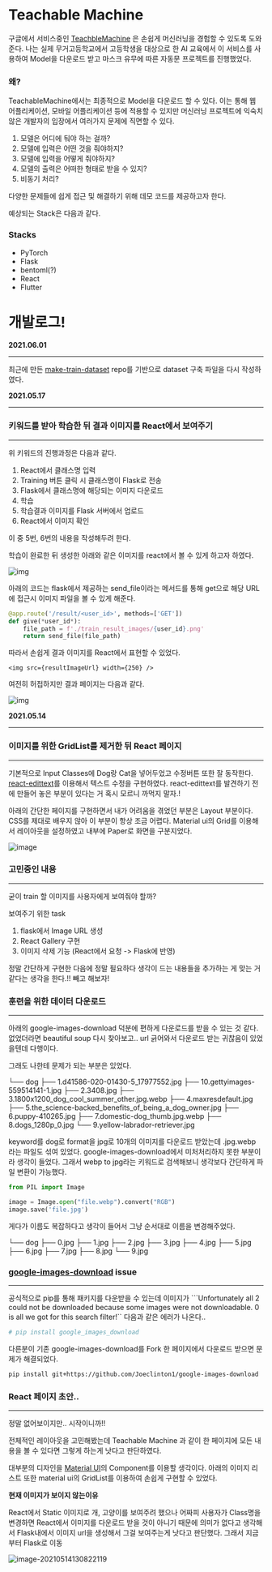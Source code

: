 # Teachable Machine

구글에서 서비스중인 [TeachbleMachine](https://teachablemachine.withgoogle.com/) 은 손쉽게 머신러닝을 경험할 수 있도록 도와준다. 나는 실제 무거고등학교에서 고등학생을 대상으로 한 AI 교육에서 이 서비스를 사용하여 Model을 다운로드 받고 마스크 유무에 따른 자동문 프로젝트를 진행했었다.



### 왜?

 TeachableMachine에서는 최종적으로 Model을 다운로드 할 수 있다. 이는 통해 웹 어플리케이션, 모바일 어플리케이션 등에 적용할 수 있지만 머신러닝 프로젝트에 익숙치 않은 개발자의 입장에서 여러가지 문제에 직면할 수 있다.

1. 모델은 어디에 둬야 하는 걸까?
2. 모델에 입력은 어떤 것을 줘야하지?
3. 모델에 입력을 어떻게 줘야하지?
4. 모델의 출력은 어떠한 형태로 받을 수 있지?
5. 비동기 처리?



다양한 문제들에 쉽게 접근 및 해결하기 위해 데모 코드를 제공하고자 한다.



예상되는 Stack은 다음과 같다.

### Stacks

- PyTorch
- Flask
- bentoml(?)
- React
- Flutter





# 개발로그!

**2021.06.01**

---

최근에 만든 [make-train-dataset](https://github.com/Ssuwani/make-train-dataset) repo를 기반으로 dataset 구축 파일을 다시 작성하였다.





**2021.05.17**

---

### 키워드를 받아 학습한 뒤 결과 이미지를 React에서 보여주기

---

위 키워드의 진행과정은 다음과 같다.

1. React에서 클래스명 입력
2. Training 버튼 클릭 시 클래스명이 Flask로 전송
3. Flask에서 클래스명에 해당되는 이미지 다운로드
4. 학습
5. 학습결과 이미지를 Flask 서버에서 업로드
6. React에서 이미지 확인



이 중 5번, 6번의 내용을 작성해두려 한다.



학습이 완료한 뒤 생성한 아래와 같은 이미지를 react에서 볼 수 있게 하고자 하였다.

![img](./teachable-machine-fe/images/20210517_img2.png)  



아래의 코드는 flask에서 제공하는 send_file이라는 메서드를 통해 get으로 해당 URL에 접근시 이미지 파일을 볼 수 있게 해준다.

```python
@app.route('/result/<user_id>', methods=['GET'])
def give(*user_id*):
    file_path = f'./train_result_images/{user_id}.png'
    return send_file(file_path)
```



따라서 손쉽게 결과 이미지를 React에서 표현할 수 있었다.

```react
<img src={resultImageUrl} width={250} />
```



여전히 허접하지만 결과 페이지는 다음과 같다.

![img](./teachable-machine-fe/images/20210517_img1.png) 





**2021.05.14**

---

### 이미지를 위한 GridList를 제거한 뒤 React 페이지

---

기본적으로 Input Classes에 Dog랑 Cat을 넣어두었고 수정버튼 또한 잘 동작한다. [react-edittext](https://alioguzhan.github.io/react-editext/)를 이용해서 텍스트 수정을 구현하였다. react-edittext를 발견하기 전에 만들어 놓은 부분이 있다는 거 혹시 모르니 까먹지 말자.! 



아래의 간단한 페이지를 구현하면서 내가 어려움을 겪었던 부분은 Layout 부분이다. CSS를 제대로 배우지 않아 이 부분이 항상 조금 어렵다. Material ui의 Grid를 이용해서 레이아웃을 설정하였고 내부에 Paper로 화면을 구분지었다.



![image](./teachable-machine-fe/images/20210514_react2.png)

  



### 고민중인 내용

---

굳이 train 할 이미지를 사용자에게 보여줘야 할까? 

보여주기 위한 task

1. flask에서 Image URL 생성 
2. React Gallery 구현
3. 이미지 삭제 기능 (React에서 요청 -> Flask에 반영)



정말 간단하게 구현한 다음에 정말 필요하다 생각이 드는 내용들을 추가하는 게 맞는 거 같다는 생각을 한다.!! 빼고 해보자! 



### 훈련을 위한 데이터 다운로드

---

아래의 google-images-download 덕분에 편하게 다운로드를 받을 수 있는 것 같다.  없었더라면 beautiful soup 다시 찾아보고.. url 긁어와서 다운로드 받는 귀찮음이 있었을텐데 다행이다.



그래도 나한테 문제가 되는 부분은 있었다.



└── dog
    ├── 1.d41586-020-01430-5_17977552.jpg
    ├── 10.gettyimages-559514141-1.jpg
    ├── 2.3408.jpg
    ├── 3.1800x1200_dog_cool_summer_other.jpg.webp
    ├── 4.maxresdefault.jpg
    ├── 5.the_science-backed_benefits_of_being_a_dog_owner.jpg
    ├── 6.puppy-410265.jpg
    ├── 7.domestic-dog_thumb.jpg.webp
    ├── 8.dogs_1280p_0.jpg
    └── 9.yellow-labrador-retriever.jpg



keyword를 dog로 format을 jpg로 10개의 이미지를 다운로드 받았는데 .jpg.webp 라는 파일도 섞여 있었다. google-images-download에서 미처처리하지 못한 부분이라 생각이 들었다. 그래서 webp to jpg라는 키워드로 검색해보니 생각보다 간단하게 파일 변환이 가능했다.

```python
from PIL import Image

image = Image.open("file.webp").convert("RGB")
image.save('file.jpg')
```



게다가 이름도 복잡하다고 생각이 들어서 그냥 순서대로 이름을 변경해주었다.



└── dog
    ├── 0.jpg
    ├── 1.jpg
    ├── 2.jpg
    ├── 3.jpg
    ├── 4.jpg
    ├── 5.jpg
    ├── 6.jpg
    ├── 7.jpg
    ├── 8.jpg
    └── 9.jpg





### [google-images-download](https://pypi.org/project/google_images_download/) issue

---

공식적으로 pip를 통해 패키지를 다운받을 수 있는데 이미지가 ```Unfortunately all 2 could not be downloaded because some images were not downloadable. 0 is all we got for this search filter!`` 다음과 같은 에러가 나온다.. 

```bash
# pip install google_images_download 
```

다른분이 기존 google-images-download를 Fork 한 페이지에서 다운로드 받으면 문제가 해결되었다.

```bash
pip install git+https://github.com/Joeclinton1/google-images-download
```





### React 페이지 초안..

---

정말 없어보이지만.. 시작이니까!!   

전체적인 레이아웃을 고민해봤는데 Teachable Machine 과 같이 한 페이지에 모든 내용을 볼 수 있다면 그렇게 하는게 낫다고 판단하였다.

대부분의 디자인을 [Material UI](https://material-ui.com/)의 Component를 이용할 생각이다. 아래의 이미지 리스트 또한 material ui의 GridList를 이용하여 손쉽게 구현할 수 있었다. 

**현재 이미지가 보이지 않는이유**

React에서 Static 이미지로 개, 고양이를 보여주려 했으나 어짜피 사용자가 Class명을 변경하면 React에서 이미지를 다운로드 받을 것이 아니기 때문에 의미가 없다고 생각해서 Flask내에서 이미지 url을 생성해서 그걸 보여주는게 낫다고 판단했다. 그래서 지금부터 Flask로 이동



![image-20210514130822119](./teachable-machine-fe/images/20210514_react.png) 

 